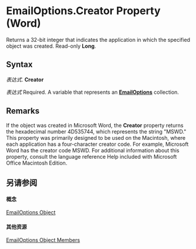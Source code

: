 
# EmailOptions.Creator Property (Word)

Returns a 32-bit integer that indicates the application in which the specified object was created. Read-only  **Long**.


## Syntax

 _表达式_. **Creator**

 _表达式_ Required. A variable that represents an **[EmailOptions](41fefa03-c993-e218-0f92-0cf30c0bfbd4.md)** collection.


## Remarks

If the object was created in Microsoft Word, the  **Creator** property returns the hexadecimal number 4D535744, which represents the string "MSWD." This property was primarily designed to be used on the Macintosh, where each application has a four-character creator code. For example, Microsoft Word has the creator code MSWD. For additional information about this property, consult the language reference Help included with Microsoft Office Macintosh Edition.


## 另请参阅


#### 概念


[EmailOptions Object](41fefa03-c993-e218-0f92-0cf30c0bfbd4.md)
#### 其他资源


[EmailOptions Object Members](http://msdn.microsoft.com/library/0f8a549b-283c-dc9d-dc1e-1179a9d6fb0b%28Office.15%29.aspx)